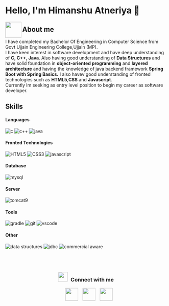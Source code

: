  # Hello, I'm Himanshu Atneriya 👋
<img align="left" src = "https://user-images.githubusercontent.com/63050133/156777293-72a6e681-2582-4a9d-ad92-09d1181d47c7.gif" width = 50px height=50px>
<h2 align="left" font-weight="bold">About me</h2>
 I have completed my Bachelor Of Engineering in Computer Science from Govt Ujjain Engineering College,Ujjain (MP).<br>
 I have keen interest in software development and have deep understanding of <b>C, C++, Java</b>. Also having good understanding of <b>Data Structures</b> and  have solid foundation in <b>object-oriented programming</b> and <b>layered architecture</b> and having the knowledge of java backend framework <b>Spring Boot with Spring Basics.</b> I also havev good understanding of fronted technologies such as <b>HTML5</b>,<b>CSS</b> and <b>Javascript</b>.<br>
Currently Im seeking as entry level position to begin my career as software developer.
 
 <h2>Skills</h2>
  
   <h4> Languages </h4> 
<div> 
   <img src = "https://img.shields.io/badge/c-%2300599C.svg?logo=c&logoColor=white"  alt = "c"/>
  <img src = "https://img.shields.io/badge/c++-%2300599C.svg?style=for-the-badge&logo=c%2B%2B&logoColor=white" alt = "c++" />
  <img src = "https://img.shields.io/badge/JAVA-%23ED8B00.svg?style=for-the-badge&logo=java&logoColor=white" alt = "java" />
</div> 
 <h4> Fronted Technologies </h4> 
<div> 
  <img src = "https://img.shields.io/badge/html5-%23E34F26.svg?style=for-the-badge&logo=html5&logoColor=white"  alt = "HTML5"/>
<img src ="https://img.shields.io/badge/css3-%231572B6.svg?style=for-the-badge&logo=css3&logoColor=white" alt = "CSS3"  />
<img src = "https://img.shields.io/badge/javascript-%23323330.svg?style=for-the-badge&logo=javascript&logoColor=%23F7DF1E" alt = "javascript" />
</div> 
  
          
 <h4> Database </h4>
<div>       
	<img src = "https://img.shields.io/badge/MYSQL-%23404d59.svg?style=for-the-badge&logo=mysql&logoColor=%2361DAFB" alt = "mysql" />
</div>
 <h4> Server </h4>
<div>       
<img src = "https://img.shields.io/badge/apache%20tomcat-%23F8DC75.svg?style=for-the-badge&logo=apache-tomcat&logoColor=black" alt = "tomcat9" />
</div>

 <h4> Tools </h4>
      <div>
  <img src = "https://img.shields.io/badge/Gradle-02303A.svg?logo=Gradle&logoColor=white" alt = "gradle" />
 <img src = "https://img.shields.io/badge/git-%23F05033.svg?logo=git&logoColor=white" alt = "git" />
<img src = "https://img.shields.io/badge/Visual%20Studio%20Code-0078d7.svg?style=for-the-badge&logo=visual-studio-code&logoColor=white" alt = "vscode" />
	</div>


<h4> Other </h4>
       <div>
	       
<img src = "https://img.shields.io/badge/DATA STRUCTURES-%2320232a.svg?style=for-the-badge&logo=data_structure%20photoshop&logoColor=white" alt = "data structures" />
   <img src = "https://img.shields.io/badge/JDBC-0078d7.svg?style=for-the-badge&logo=visual-studio-code&logoColor=white" alt = "jdbc" />
		     
<img src = "https://img.shields.io/badge/COMMERCIAL AWARE-%23404d59.svg?style=for-the-badge&logo=commercial_aware%20photoshop&logoColor=white" alt = "commercial aware" />
   </div>
	
  </br></br>

  
<h3 align="center" > 
	<img src="https://media.giphy.com/media/iY8CRBdQXODJSCERIr/giphy.gif" width="30"height="30" style="margin-right: 10px;">Connect with me</h3>

<p align="center">

 <div align="center"  class="icons-social" style="margin-left: 10px;">
        <a style="margin-left: 10px;"  target="_blank" href="https://www.linkedin.com/in/sgour/">
			<img src="https://img.icons8.com/doodle/40/000000/linkedin--v2.png" width="40" height="40"></a>
        <a style="margin-left: 10px;" target="_blank" href="https://github.com/surendra">
		<img src="https://cdn.iconscout.com/icon/free/png-256/web-earth-online-market-planet-search-secure-1-9563.png" width="40" height="40"></a>
        <a style="margin-left: 10px;" target="_blank" href="mailto:sgour859@gmail.com">
			<img src="https://img.icons8.com/doodle/1x/gmail--v2.png" width="40" height="40"></a>
	

</div>

   
